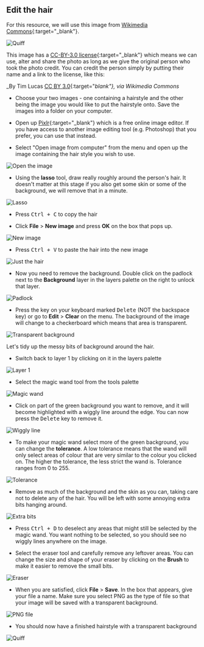 ## Edit the hair

For this resource, we will use this image from [Wikimedia Commons](https://commons.wikimedia.org/wiki/File:Quiff_hairstyle_-_01.jpg){:target="_blank"}.

![Quiff](images/quiff.jpg)

This image has a [CC-BY-3.0 license](https://creativecommons.org/licenses/by/3.0/deed.en){:target="_blank"} which means we can use, alter and share the photo as long as we give the original person who took the photo credit. You can credit the person simply by putting their name and a link to the license, like this:

_By Tim Lucas [CC BY 3.0](http://creativecommons.org/licenses/by/3.0){:target="_blank"}, via Wikimedia Commons_

+ Choose your two images - one containing a hairstyle and the other being the image you would like to put the hairstyle onto. Save the images into a folder on your computer.

+ Open up [Pixlr](https://pixlr.com/editor/){:target="_blank"} which is a free online image editor. If you have access to another image editing tool (e.g. Photoshop) that you prefer, you can use that instead.

+ Select "Open image from computer" from the menu and open up the image containing the hair style you wish to use.

![Open the image](images/open-image.png)

+ Using the **lasso** tool, draw really roughly around the person's hair. It doesn't matter at this stage if you also get some skin or some of the background, we will remove that in a minute.

![Lasso](images/lasso.png)

+ Press <kbd>Ctrl + C</kbd> to copy the hair

+ Click **File** > **New image** and press **OK** on the box that pops up.

![New image](images/new-image.png)

+ Press <kbd>Ctrl + V</kbd> to paste the hair into the new image

![Just the hair](images/just-hair.png)

+ Now you need to remove the background. Double click on the padlock next to the **Background** layer in the layers palette on the right to unlock that layer.

![Padlock](images/padlock.png)

+ Press the key on your keyboard marked <kbd>Delete</kbd> (NOT the backspace key) or go to **Edit** > **Clear** on the menu. The background of the image will change to a checkerboard which means that area is transparent.

![Transparent background](images/transparent.png)

Let's tidy up the messy bits of background around the hair.

+ Switch back to layer 1 by clicking on it in the layers palette

![Layer 1](images/layer1.png)

+ Select the magic wand tool from the tools palette

![Magic wand](images/magic-wand.png)

+ Click on part of the green background you want to remove, and it will become highlighted with a wiggly line around the edge. You can now press the <kbd>Delete</kbd> key to remove it.

![Wiggly line](images/wiggly.png)

+ To make your magic wand select more of the green background, you can change the **tolerance**. A low tolerance means that the wand will only select areas of colour that are very similar to the colour you clicked on. The higher the tolerance, the less strict the wand is. Tolerance ranges from 0 to 255.

![Tolerance](images/tolerance.png)

+ Remove as much of the background and the skin as you can, taking care not to delete any of the hair. You will be left with some annoying extra bits hanging around.

![Extra bits](images/extra-bits.png)

+ Press <kbd>Ctrl + D</kbd> to deselect any areas that might still be selected by the magic wand. You want nothing to be selected, so you should see no wiggly lines anywhere on the image.

+ Select the eraser tool and carefully remove any leftover areas. You can change the size and shape of your eraser by clicking on the **Brush** to make it easier to remove the small bits.

![Eraser](images/eraser.png)

+ When you are satisfied, click **File** > **Save**. In the box that appears, give your file a name. Make sure you select PNG as the type of file so that your image will be saved with a transparent background.

![PNG file](images/png-file.png)

+ You should now have a finished hairstyle with a transparent background

![Quiff](images/quiff.png)
